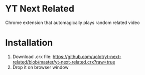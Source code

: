YT Next Related
===============

Chrome extension that automagically plays random related video

Installation
============

1. Download .crx file: https://github.com/uolot/yt-next-related/blob/master/yt-next-related.crx?raw=true
2. Drop it on browser window
